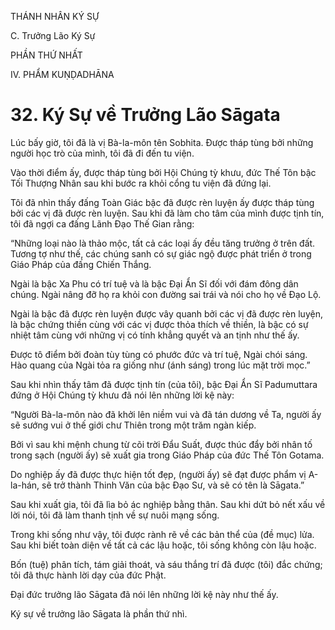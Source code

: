 THÁNH NHÂN KÝ SỰ

C. Trưởng Lão Ký Sự

PHẦN THỨ NHẤT

IV. PHẨM KUṆḌADHĀNA

# 32. Ký Sự về Trưởng Lão Sāgata

Lúc bấy giờ, tôi đã là vị Bà-la-môn tên Sobhita. Được tháp tùng bởi những người học trò của mình, tôi đã đi đến tu viện.

Vào thời điểm ấy, được tháp tùng bởi Hội Chúng tỳ khưu, đức Thế Tôn bậc Tối Thượng Nhân sau khi bước ra khỏi cổng tu viện đã đứng lại.

Tôi đã nhìn thấy đấng Toàn Giác bậc đã được rèn luyện ấy được tháp tùng bởi các vị đã được rèn luyện. Sau khi đã làm cho tâm của mình được tịnh tín, tôi đã ngợi ca đấng Lãnh Đạo Thế Gian rằng:

“Những loại nào là thảo mộc, tất cả các loại ấy đều tăng trưởng ở trên đất. Tương tợ như thế, các chúng sanh có sự giác ngộ được phát triển ở trong Giáo Pháp của đấng Chiến Thắng.

Ngài là bậc Xa Phu có trí tuệ và là bậc Đại Ẩn Sĩ đối với đám đông dân chúng. Ngài nâng đỡ họ ra khỏi con đường sai trái và nói cho họ về Đạo Lộ.

Ngài là bậc đã được rèn luyện được vây quanh bởi các vị đã được rèn luyện, là bậc chứng thiền cùng với các vị được thỏa thích về thiền, là bậc có sự nhiệt tâm cùng với những vị có tính khẳng quyết và an tịnh như thế ấy.

Được tô điểm bởi đoàn tùy tùng có phước đức và trí tuệ, Ngài chói sáng. Hào quang của Ngài tỏa ra giống như (ánh sáng) trong lúc mặt trời mọc.”

Sau khi nhìn thấy tâm đã được tịnh tín (của tôi), bậc Đại Ẩn Sĩ Padumuttara đứng ở Hội Chúng tỳ khưu đã nói lên những lời kệ này:

“Người Bà-la-môn nào đã khởi lên niềm vui và đã tán dương về Ta, người ấy sẽ sướng vui ở thế giới chư Thiên trong một trăm ngàn kiếp.

Bởi vì sau khi mệnh chung từ cõi trời Đẩu Suất, được thúc đẩy bởi nhân tố trong sạch (người ấy) sẽ xuất gia trong Giáo Pháp của đức Thế Tôn Gotama.

Do nghiệp ấy đã được thực hiện tốt đẹp, (người ấy) sẽ đạt được phẩm vị A-la-hán, sẽ trở thành Thinh Văn của bậc Đạo Sư, và sẽ có tên là Sāgata.”

Sau khi xuất gia, tôi đã lìa bỏ ác nghiệp bằng thân. Sau khi dứt bỏ nết xấu về lời nói, tôi đã làm thanh tịnh về sự nuôi mạng sống.

Trong khi sống như vậy, tôi được rành rẽ về các bản thể của (đề mục) lửa. Sau khi biết toàn diện về tất cả các lậu hoặc, tôi sống không còn lậu hoặc.

Bốn (tuệ) phân tích, tám giải thoát, và sáu thắng trí đã được (tôi) đắc chứng; tôi đã thực hành lời dạy của đức Phật.

Đại đức trưởng lão Sāgata đã nói lên những lời kệ này như thế ấy.

Ký sự về trưởng lão Sāgata là phần thứ nhì.

